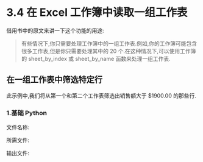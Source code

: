 # 3.4 在 Excel 工作簿中读取一组工作表

借用书中的原文来讲一下这个功能的用途:

> 有些情况下,你只需要处理工作簿中的一组工作表.例如,你的工作簿可能包含很多工作表,但是你只需要处理其中的 20 个.在这种情况下,可以使用工作簿的 sheet_by_index 或 sheet_by_name 函数来处理一组工作表.

## 在一组工作表中筛选特定行

此示例中,我们将从第一个和第二个工作表筛选出销售额大于 $1900.00 的那些行.

### 1.基础 Python

文件名称:

所需文件:

输出文件:

```python

```

